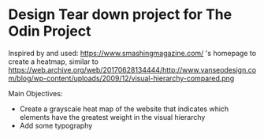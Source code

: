 # Design Tear down project for The Odin Project

Inspired by and used: https://www.smashingmagazine.com/ 's homepage to create a heatmap, similar to https://web.archive.org/web/20170628134444/http://www.vanseodesign.com/blog/wp-content/uploads/2009/12/visual-hierarchy-compared.png

Main Objectives:

- Create a grayscale heat map of the website that indicates which elements have the greatest weight in the visual hierarchy
- Add some typography